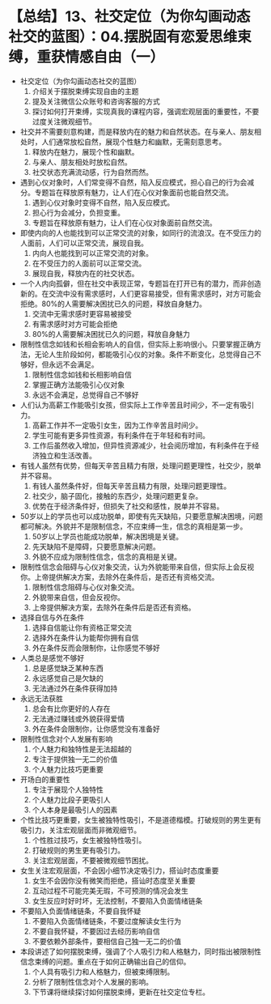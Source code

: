 # 【总结】13、社交定位（为你勾画动态社交的蓝图）：04.摆脱固有恋爱思维束缚，重获情感自由（一）

-   社交定位（为你勾画动态社交的蓝图）
    1.  介绍关于摆脱束缚实现自由的主题
    2.  提及关注微信公众账号和咨询客服的方式
    3.  探讨如何打开束缚，实现真我的课程内容，强调宏观层面的重要性，不要过度关注微观细节。
-   社交并不需要刻意构建，而是释放内在的魅力和自然状态。在与亲人、朋友相处时，人们通常放松自然，展现个性魅力和幽默，无需刻意思考。
    1.  释放内在魅力，展现个性和幽默。
    2.  与亲人、朋友相处时放松自然。
    3.  社交状态充满流动感，行为自然而然。
-   遇到心仪对象时，人们常变得不自然，陷入反应模式，担心自己的行为会减分。专题旨在释放原有魅力，让人们在心仪对象面前也能自然交流。
    1.  遇到心仪对象时变得不自然，陷入反应模式。
    2.  担心行为会减分，负担变重。
    3.  专题旨在释放原有魅力，让人们在心仪对象面前自然交流。
-   即使内向的人也能找到可以正常交流的对象，如同行的流浪汉。在不受压力的人面前，人们可以正常交流，展现自我。
    1.  内向人也能找到可以正常交流的对象。
    2.  在不受压力的人面前可以正常交流。
    3.  展现自我，释放内在的社交状态。
-   一个人内向孤僻，但在社交中表现正常，专题旨在打开已有的潜力，而非创造新的。在交流中没有需求感时，人们更容易接受，但有需求感时，对方可能会拒绝。80%的人需要解决困扰已久的问题，释放自身魅力。
    1.  交流中无需求感时更容易被接受
    2.  有需求感时对方可能会拒绝
    3.  80%的人需要解决困扰已久的问题，释放自身魅力
-   限制性信念如钱和长相会影响人的自信，但实际上影响很小。只要掌握正确方法，无论人生阶段如何，都能吸引心仪的对象。条件不断变化，总觉得自己不够好，但永远不会满足。
    1.  限制性信念如钱和长相影响自信
    2.  掌握正确方法能吸引心仪对象
    3.  永远不会满足，总觉得自己不够好
-   人们认为高薪工作能吸引女孩，但实际上工作辛苦且时间少，不一定有吸引力。
    1.  高薪工作并不一定吸引女生，因为工作辛苦且时间少。
    2.  学生可能有更多异性资源，有利条件在于年轻和有时间。
    3.  工作后虽然收入增加，但异性资源减少，社会阅历增加，有利条件在于经济独立和生活改善。
-   有钱人虽然有优势，但每天辛苦且精力有限，处理问题更理性，社交少，脱单并不容易。
    1.  有钱人虽然条件好，但每天辛苦且精力有限，处理问题更理性。
    2.  社交少，脑子固化，接触的东西少，处理问题更复杂。
    3.  优势在于经济条件好，但损失了社交和感性，脱单并不容易。
-   50岁以上的学员也可以成功脱单，即使有先天缺陷，只要愿意解决困境，问题都可解决。外貌并不是限制信念，不应束缚一生，信念的真相是第一步。
    1.  50岁以上学员也能成功脱单，解决困境是关键。
    2.  先天缺陷不是障碍，只要愿意解决问题。
    3.  外貌不应成为限制性信念，信念的真相是关键。
-   限制性信念会阻碍与心仪对象交流，认为外貌能带来自信，但实际上会反视你。上帝提供解决方案，去除外在条件后，是否还有资格交流。
    1.  限制性信念阻碍与心仪对象交流。
    2.  外貌带来自信，但会反视你。
    3.  上帝提供解决方案，去除外在条件后是否还有资格。
-   选择自信与外在条件
    1.  选择自信能让你有资格正常交流
    2.  选择外在条件认为能帮你拥有自信
    3.  外在条件反而会限制你，让你感觉不够好
-   人类总是感觉不够好
    1.  总是感觉缺乏某种东西
    2.  永远感觉自己是欠缺的
    3.  无法通过外在条件获得加持
-   永远无法获胜
    1.  总会有比你更好的人存在
    2.  无法通过赚钱或外貌获得爱情
    3.  外在条件会限制你，让你感觉没有准备好
-   限制性信念对个人发展有影响
    1.  个人魅力和独特性是无法超越的
    2.  专注于提供独一无二的价值
    3.  个人魅力比技巧更重要
-   开场白的重要性
    1.  专注于展现个人独特性
    2.  个人魅力比段子更吸引人
    3.  个人本身是最吸引人的因素
-   个性比技巧更重要，女生被独特性吸引，不是道德楷模。打破规则的男生更有吸引力，关注宏观层面而非微观细节。
    1.  个性胜过技巧，女生被独特性吸引。
    2.  打破规则的男生更有吸引力。
    3.  关注宏观层面，不要被微观细节困扰。
-   女生关注宏观层面，不会因小细节决定吸引力，搭讪时态度重要
    1.  女生不会因你没有微笑而拒绝，搭讪时态度至关重要
    2.  互动过程不可能完美无瑕，不可预测的情况会发生
    3.  女生反应时好时坏，无法控制，不要陷入负面情绪链条
-   不要陷入负面情绪链条，不要自我怀疑
    1.  不要陷入负面情绪链条，不要过度解读女生行为
    2.  不要自我怀疑，不要因过去经历影响自信
    3.  不要依赖外部条件，要相信自己独一无二的价值
-   本段讲述了如何摆脱束缚，强调了个人吸引力和人格魅力，同时指出被限制性信念束缚的问题。重点在于如何正确输出自己的信仰。
    1.  个人具有吸引力和人格魅力，但被束缚限制。
    2.  分析了限制性信念对个人发展的影响。
    3.  下节课将继续探讨如何摆脱束缚，更新在社交定位专栏。